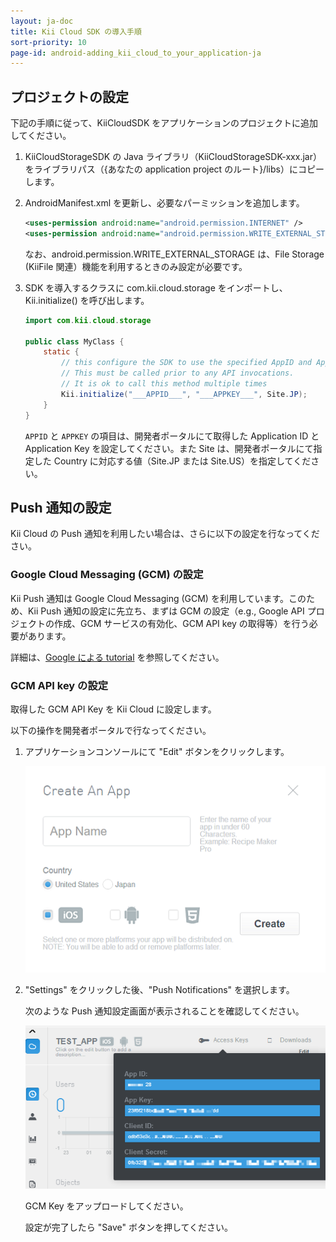 ```yaml
---
layout: ja-doc
title: Kii Cloud SDK の導入手順
sort-priority: 10
page-id: android-adding_kii_cloud_to_your_application-ja
---
```

## プロジェクトの設定

下記の手順に従って、KiiCloudSDK をアプリケーションのプロジェクトに追加してください。

1.  KiiCloudStorageSDK の Java ライブラリ（KiiCloudStorageSDK-xxx.jar）をライブラリパス（{あなたの application project のルート}/libs）にコピーします。

2.  AndroidManifest.xml を更新し、必要なパーミッションを追加します。

    ```xml
    <uses-permission android:name="android.permission.INTERNET" />
    <uses-permission android:name="android.permission.WRITE_EXTERNAL_STORAGE" />
    ```

    なお、android.permission.WRITE\_EXTERNAL\_STORAGE は、File Storage (KiiFile 関連）機能を利用するときのみ設定が必要です。

3.  SDK を導入するクラスに com.kii.cloud.storage をインポートし、Kii.initialize() を呼び出します。

    ```java
    import com.kii.cloud.storage

    public class MyClass {
        static {
            // this configure the SDK to use the specified AppID and AppKey.
            // This must be called prior to any API invocations.
            // It is ok to call this method multiple times
            Kii.initialize("___APPID___", "___APPKEY___", Site.JP);
        }
    }
    ```

    `APPID` と `APPKEY` の項目は、開発者ポータルにて取得した Application ID と Application Key を設定してください。また Site は、開発者ポータルにて指定した Country に対応する値（Site.JP または Site.US）を指定してください。

## Push 通知の設定

Kii Cloud の Push 通知を利用したい場合は、さらに以下の設定を行なってください。

### Google Cloud Messaging (GCM) の設定

Kii Push 通知は Google Cloud Messaging (GCM) を利用しています。このため、Kii Push 通知の設定に先立ち、まずは GCM の設定（e.g., Google API プロジェクトの作成、GCM サービスの有効化、GCM API key の取得等）を行う必要があります。

詳細は、[Google による tutorial](http://developer.android.com/google/gcm/gs.html) を参照してください。

### GCM API key の設定

取得した GCM API Key を Kii Cloud に設定します。

以下の操作を開発者ポータルで行なってください。

1.  アプリケーションコンソールにて "Edit" ボタンをクリックします。

    ![](01.png)

2.  "Settings" をクリックした後、"Push Notifications" を選択します。

    次のような Push 通知設定画面が表示されることを確認してください。

    ![](02.png)

    GCM Key をアップロードしてください。

    設定が完了したら "Save" ボタンを押してください。
